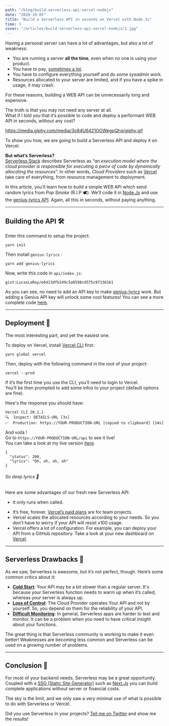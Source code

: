 ```yaml
---
path: "/blog/build-serverless-api-vercel-nodejs"
date: "2020-10-05"
title: "Build a Serverless API in seconds on Vercel with Node.Js"
time: 3
cover: "/articles/build-serverless-api-vercel-nodejs/1.jpg"
---
```


Having a personal server can have a lot of advantages, but also a lot of weakness:
- You are running a server **all the time**, even when no one is using your product.
- You have to pay, [sometimes a lot](https://www.webhostingsecretrevealed.net/website-hosting-cost/#5).
- You have to configure everything yourself and do some _sysadmin_ work.
- Resources allocated to your server are limited, and if you have a spike in usage, it may crash.

For these reasons, building a WEB API can be unnecessarily long and expensive.  

The truth is that you may not need any server at all.  
What if I told you that it’s possible to code and deploy a performant WEB API  in seconds, without any cost?

https://media.giphy.com/media/3o84U6421OOWegpQhq/giphy.gif

To show you how, we are going to build a Serverless API and deploy it on Vercel.

**But what’s Serverless?**  
[Serverless Stack](https://serverless-stack.com) describes Serverless as “_an execution model where the cloud provider is responsible for executing a piece of code by dynamically allocating the resources_”. In other words, _Cloud Providers_ such as [Vercel](https://vercel.com) take care of everything, from resource management to deployment.

In this article, you’ll learn how to build a simple WEB API which send random lyrics from _Pop Smoke_ (R.I.P 🕊).
We’ll code it in [Node.Js](https://nodejs.org/) and use the [genius-lyrics API](https://genius-lyrics.zyrouge.gq).
Again, all this in seconds, without paying anything.

---

## Building the API 🛠

Enter this command to setup the project:
```
yarn init
```

Then install  `genius-lyrics` :
```
yarn add genius-lyrics
```

Now, write this code in `api/index.js`:

`gist:LucasLeRay/e6d13dfb149c5a0598cd575c971361b1`

As you can see, no need to add an API key to make [genius-lyrics](https://genius-lyrics.zyrouge.gq) work. But adding a Genius API key will unlock some cool features! You can see a more complete code [here](https://github.com/LucasLeRay/serverless-vercel).

---

## Deployment 🍾
The most interesting part, and yet the easiest one.  

To deploy on Vercel, install [Vercel CLI](https://vercel.com/docs/cli) first:
```
yarn global vercel
```

Then, deploy with the following command in the root of your project:
```
vercel --prod
```

If it’s the first time you use the CLI, you’ll need to login to Vercel.  
You’ll be then prompted to add some infos to your project (default options are fine).

Here's the response you should have:
```
Vercel CLI 20.1.1
🔍  Inspect: DETAILS-URL [3s]
✅  Production: https://YOUR-PRODUCTION-URL [copied to clipboard] [14s]
```

And voilà !  
Go to `https://YOUR-PRODUCTION-URL/api` to see it live!  
You can take a look at my live version [here](https://serverless-vercel-eta.vercel.app/api).

```
{
  "status": 200,
  "lyrics": "Oh, oh, oh, oh"
}
```
###### So deep lyrics 👀

Here are some advantages of our fresh new Serverless API:
- It only runs when called.
* It’s free, forever. [Vercel’s paid plans](https://vercel.com/pricing) are for team projects.
* Vercel scales the allocated resources according to your needs. So you don't have to worry if your API will resist x100 usage.
* Vercel offers a lot of configuration. For example, you can deploy your API from a GitHub repository. Take a look at your new dashboard on [Vercel](https://vercel.com/dashboard).

---

## Serverless Drawbacks 🤔
As we saw, Serverless is awesome, but it’s not perfect, though. Here’s some common critics about it:
- **[Cold Start](https://dashbird.io/blog/can-we-solve-serverless-cold-starts/)**: Your API may be a bit slower than a regular server. It's because your Serverless function needs to warm up when it’s called, whereas your server is always up.
- **[Loss of Control](https://www.oreilly.com/library/view/what-is-serverless/9781491984178/ch04.html#idm140542862552224)**: The Cloud Provider operates Your API and not by yourself. So, you depend on them for the reliability of your API.
- **[Difficult Monitoring](https://www.serverless.com/blog/serverless-monitoring-the-good-the-bad-and-the-ugly)**: In general, Serverless apps are harder to test and monitor. It can be a problem when you need to have critical insight about your functions.

The great thing is that Serverless community is working to make it even better! Weaknesses are becoming less common and Serverless can be used on a growing number of problems.

---

## Conclusion 🎉

For most of your backend needs, Serverless may be a great opportunity. Coupled with a [SSG (Static Site Generator)](https://www.staticgen.com) such as [Next.Js](https://nextjs.org) you can build complete applications without server or financial costs.

The sky is the limit, and we only saw a very minimal use of what is possible to do with Serverless or Vercel.

Did you use Serverless In your projects? [Tell me on Twitter](http://twitter.com/intent/tweet?text=Hey%20@Lucas_Le_Ray%20,%20) and show me the results!
